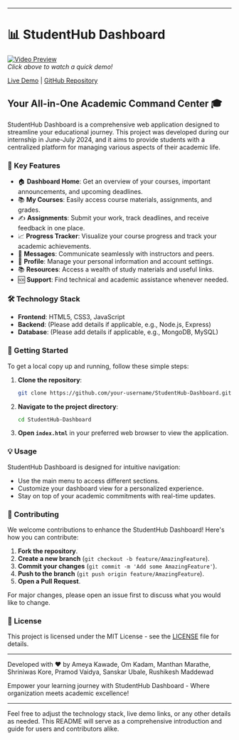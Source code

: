 
---

# 📊 StudentHub Dashboard

[![Video Preview](video-placeholder.jpg)](https://your-video-link.com)  
*Click above to watch a quick demo!*

[Live Demo](https://your-live-demo-link.com) | [GitHub Repository](https://github.com/your-username/StudentHub-Dashboard)

## Your All-in-One Academic Command Center 🎓

StudentHub Dashboard is a comprehensive web application designed to streamline your educational journey. This project was developed during our internship in June-July 2024, and it aims to provide students with a centralized platform for managing various aspects of their academic life.

### 🌟 Key Features

- 🏠 **Dashboard Home**: Get an overview of your courses, important announcements, and upcoming deadlines.
- 📚 **My Courses**: Easily access course materials, assignments, and grades.
- ✍️ **Assignments**: Submit your work, track deadlines, and receive feedback in one place.
- 📈 **Progress Tracker**: Visualize your course progress and track your academic achievements.
- 💬 **Messages**: Communicate seamlessly with instructors and peers.
- 👤 **Profile**: Manage your personal information and account settings.
- 📚 **Resources**: Access a wealth of study materials and useful links.
- 🆘 **Support**: Find technical and academic assistance whenever needed.

### 🛠️ Technology Stack
- **Frontend**: HTML5, CSS3, JavaScript
- **Backend**: (Please add details if applicable, e.g., Node.js, Express)
- **Database**: (Please add details if applicable, e.g., MongoDB, MySQL)

### 🚀 Getting Started

To get a local copy up and running, follow these simple steps:

1. **Clone the repository**:
   ```sh
   git clone https://github.com/your-username/StudentHub-Dashboard.git
   ```
2. **Navigate to the project directory**:
   ```sh
   cd StudentHub-Dashboard
   ```
3. **Open `index.html`** in your preferred web browser to view the application.

### 💡 Usage

StudentHub Dashboard is designed for intuitive navigation:
- Use the main menu to access different sections.
- Customize your dashboard view for a personalized experience.
- Stay on top of your academic commitments with real-time updates.

### 🤝 Contributing

We welcome contributions to enhance the StudentHub Dashboard! Here's how you can contribute:

1. **Fork the repository**.
2. **Create a new branch** (`git checkout -b feature/AmazingFeature`).
3. **Commit your changes** (`git commit -m 'Add some AmazingFeature'`).
4. **Push to the branch** (`git push origin feature/AmazingFeature`).
5. **Open a Pull Request**.

For major changes, please open an issue first to discuss what you would like to change.

### 📄 License

This project is licensed under the MIT License - see the [LICENSE](LICENSE) file for details.

---

Developed with ❤️ by Ameya Kawade, Om Kadam, Manthan Marathe, Shriniwas Kore, Pramod Vaidya, Sanskar Ubale, Rushikesh Maddewad

Empower your learning journey with StudentHub Dashboard - Where organization meets academic excellence!

---

Feel free to adjust the technology stack, live demo links, or any other details as needed. This README will serve as a comprehensive introduction and guide for users and contributors alike.
